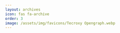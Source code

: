 ```yaml
---
layout: archives
icon: fas fa-archive
order: 3
image: /assets/img/favicons/Tecroxy Opengraph.webp
---
```

